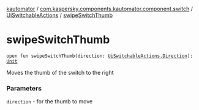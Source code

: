 [kautomator](../../index.md) / [com.kaspersky.components.kautomator.component.switch](../index.md) / [UiSwitchableActions](index.md) / [swipeSwitchThumb](./swipe-switch-thumb.md)

# swipeSwitchThumb

`open fun swipeSwitchThumb(direction: `[`UiSwitchableActions.Direction`](-direction/index.md)`): `[`Unit`](https://kotlinlang.org/api/latest/jvm/stdlib/kotlin/-unit/index.html)

Moves the thumb of the switch to the right

### Parameters

`direction` - for the thumb to move